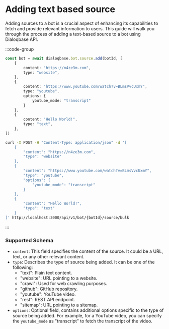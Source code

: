 # Adding text based source

Adding sources to a bot is a crucial aspect of enhancing its capabilities to fetch and provide relevant information to users. This guide will walk you through the process of adding a text-based source to a bot using Dialoqbase API.


:::code-group
```typescript [javascript]
const bot = await dialoqbase.bot.source.add(botId, [
    {
        content: "https://n4ze3m.com",
        type: "website",
    },
    {
        content: "https://www.youtube.com/watch?v=BLmsVvcUxmY",
        type: "youtube",
        options: {
            youtube_mode: "transcript"
        }
    },
    {
        content: "Hello World!",
        type: "text",
    },
])
```
```sh [curl]
curl -X POST -H "Content-Type: application/json" -d '[
    {
        "content": "https://n4ze3m.com",
        "type": "website"
    },
    {
        "content": "https://www.youtube.com/watch?v=BLmsVvcUxmY",
        "type": "youtube",
        "options": {
            "youtube_mode": "transcript"
        }
    },
    {
        "content": "Hello World!",
        "type": "text"
    }
]' http://localhost:3000/api/v1/bot/{botId}/source/bulk
```
:::

### Supported Schema


- `content`: This field specifies the content of the source. It could be a URL, text, or any other relevant content.
- `type`: Describes the type of source being added. It can be one of the following:
  - "text": Plain text content.
  - "website": URL pointing to a website.
  - "crawl": Used for web crawling purposes.
  - "github": GitHub repository.
  - "youtube": YouTube video.
  - "rest": REST API endpoint.
  - "sitemap": URL pointing to a sitemap.
- `options`: Optional field, contains additional options specific to the type of source being added. For example, for a YouTube video, you can specify the `youtube_mode` as "transcript" to fetch the transcript of the video.